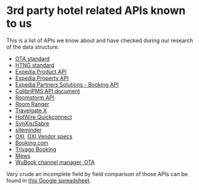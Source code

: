 # 3rd party hotel related APIs known to us

This is a list of APIs we know about and have checked during our research of the data structure.

- [OTA standard](http://schemas.liquid-technologies.com/OpenTravel/2008B/)
- [HTNG standard](https://www.htng.org/page/technical_specs)
- [Expedia Product API](https://expediaconnectivity.com/apis/product-management/product-api/reference.html)
- [Expedia Property API](https://expediaconnectivity.com/apis/product-management/property-api-contact-expedia-before-adopting-/api-definition.html)
- [Expedia Partners Solutions - Booking API](https://developer.expediapartnersolutions.com/documentation/rapid-booking-docs-2-1/)
- [ColibriPMS API document](http://support.colibripms.com/kb/api-docs)
- [Roomstorm API](https://github.com/walksource/roomstorm-api)
- [Room Ranger](https://github.com/windingtree/rr-json-formats)
- [Travelgate X](https://docs.travelgatex.com/)
- [HotWire Quickconnect](https://ewe-quickconnect.s3.amazonaws.com/system/assets/attachments/425/Hotwire_QuickConnect_API_Guide_Version_1_31.pdf?1395867409)
- [SynXis/Sabre](https://developer.sabre.com/sabre_hospitality/apis/soap_apis/hotel/channel_connect/ari)
- [siteminder](https://siteminder.atlassian.net/wiki/spaces/PMSXCHANGEV2/overview)
- [OXI](https://docs.oracle.com/cd/E91116_01/docs/User%20Manual.pdf), [OXI Vendor specs](https://docs.oracle.com/cd/E91116_01/docs/Communication%20Vendor%20Specification.pdf)
- [Booking.com](https://connect.booking.com/user_guide/site/en-US/user_guide.html?lang=en)
- [Trivago Booking](https://developer.trivago.com/expressbooking/)
- [Mews](https://www.mewssystems.com/developers/)
- [WuBook channel manager, OTA](https://tdocs.wubook.net/index.html)

Very crude an incomplete field by field comparison of those APIs can be found in
[this Google spreadsheet](https://docs.google.com/spreadsheets/d/1dqQVvF7IIkurIMSMENbB04Fe2HOxbvI9DgYxnhPoGv8/edit?usp=sharing).
